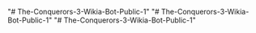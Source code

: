 "# The-Conquerors-3-Wikia-Bot-Public-1" 
"# The-Conquerors-3-Wikia-Bot-Public-1" 
"# The-Conquerors-3-Wikia-Bot-Public-1" 
